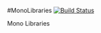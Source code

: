 #MonoLibraries [![Build Status](https://travis-ci.org/Jakosa/MonoLibraries.svg?branch=master)](https://travis-ci.org/Jakosa/MonoLibraries)

Mono Libraries
